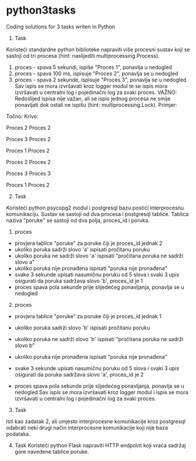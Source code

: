 # python3tasks
Coding solutions for 3 tasks writen in Python

1. Task

Koristeći standardne python biblioteke napraviti više procesni sustav koji se sastoji od tri procesa (hint: naslijediti multiprocessing.Process).
1. proces - spava 5 sekundi, ispiše &quot;Proces 1&quot;, ponavlja u nedogled
2. proces - spava 100 ms, ispisuje &quot;Proces 2&quot;, ponavlja se u nedogled
3. proces - spava 2 sekunde, ispisuje &quot;Proces 3&quot;, ponavlja se u nedogled
Sav ispis se mora izvršavati kroz logger modul te se ispis mora izvršavati u centralni log i pojedinačni log za svaki proces.
VAŽNO: Redoslijed ispisa nije važan, ali se ispis jednog procesa ne smije ponavljati dok ostali ne ispišu (hint: multiprocessing.Lock). Primjer:

Točno:                    Krivo:

Proces 2                  Proces 2

Proces 3                  Proces 2

Proces 1                  Proces 2

Proces 2                  Proces 2

Proces 3                  Proces 3

Proces 1                  Proces 2


2. Task

Koristeći python psycopg2 modul i postgresql bazu postići interprocesnu komunikaciju.
Sustav se sastoji od dva procesa i postgresql tablice. Tablica naziva "poruke" se sastoji od dva polja, proces_id i poruka.
1. proces
- provjera tablice &quot;poruke&quot; za poruke čiji je proces_id jednak 2
- ukoliko poruka sadrži slovo &#39;a&#39; ispisati pročitanu poruku
- ukoliko poruka ne sadrži slovo &#39;a&#39; ispisati &quot;pročitana poruka ne sadrži slovo a&quot;
- ukoliko poruka nije pronađena ispisati &quot;poruka nije pronađena&quot;
- svake 3 sekunde upisati nasumičnu poruku od 5 slova i svaki 3 upis osigurati da poruka sadržava slovo &#39;b&#39;, proces_id je 1
- proces spava pola sekunde prije slijedećeg ponavljanja, ponavlja se u nedogled
2. proces
- provjera tablice &quot;poruke&quot; za poruke čiji je proces_id jednak 1
- ukoliko poruka sadrži slovo &#39;b&#39; ispisati pročitanu poruku
- ukoliko poruka ne sadrži slovo &#39;b&#39; ispisati &quot;pročitana poruka ne sadrži slovo b&quot;
- ukoliko poruka nije pronađena ispisati &quot;poruka nije pronađena&quot;
- svake 3 sekunde upisati nasumičnu poruku od 5 slova i svaki 3 upis osigurati da poruka sadržava slovo &#39;a&#39;, proces_id je 2

- proces spava pola sekunde prije slijedećeg ponavljanja, ponavlja se u nedogled
Sav ispis se mora izvršavati kroz logger modul i ispis se mora izvršavati u centralni log i pojedinačni log za svaki proces.


3. Task

Isti kao zadatak 2, ali umjesto interprocesne komunikacije kroz postgresql odabrati neki
drugi način interprocesne komunikacije koji nije baza podataka.


4. Task
Koristeći python Flask napraviti HTTP endpoint koji vraća sadržaj gore navedene tablice poruke.
